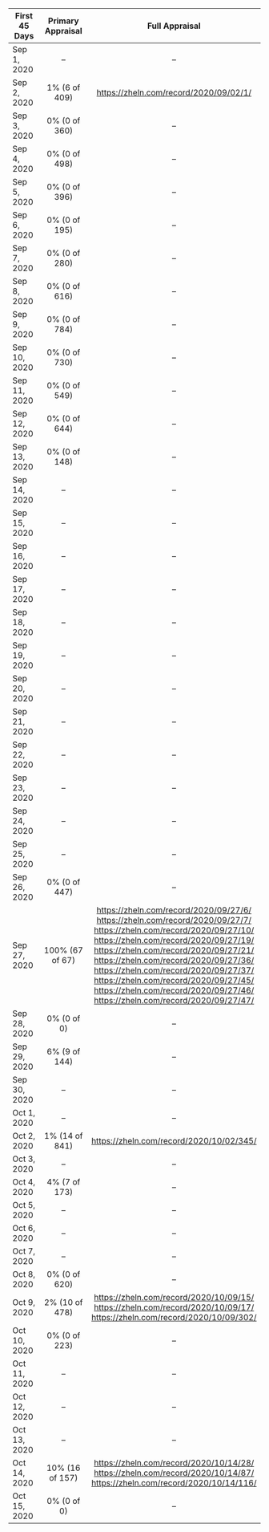 | First 45 Days | Primary Appraisal | Full Appraisal |
|---------------|:-----------------:|:--------------:|
| Sep 1, 2020 | – | – |
| Sep 2, 2020 | 1% (6 of 409) | https://zheln.com/record/2020/09/02/1/ |
| Sep 3, 2020 | 0% (0 of 360) | – |
| Sep 4, 2020 | 0% (0 of 498) | – |
| Sep 5, 2020 | 0% (0 of 396) | – |
| Sep 6, 2020 | 0% (0 of 195) | – |
| Sep 7, 2020 | 0% (0 of 280) | – |
| Sep 8, 2020 | 0% (0 of 616) | – |
| Sep 9, 2020 | 0% (0 of 784) | – |
| Sep 10, 2020 | 0% (0 of 730) | – |
| Sep 11, 2020 | 0% (0 of 549) | – |
| Sep 12, 2020 | 0% (0 of 644) | – |
| Sep 13, 2020 | 0% (0 of 148) | – |
| Sep 14, 2020 | – | – |
| Sep 15, 2020 | – | – |
| Sep 16, 2020 | – | – |
| Sep 17, 2020 | – | – |
| Sep 18, 2020 | – | – |
| Sep 19, 2020 | – | – |
| Sep 20, 2020 | – | – |
| Sep 21, 2020 | – | – |
| Sep 22, 2020 | – | – |
| Sep 23, 2020 | – | – |
| Sep 24, 2020 | – | – |
| Sep 25, 2020 | – | – |
| Sep 26, 2020 | 0% (0 of 447) | – |
| Sep 27, 2020 | 100% (67 of 67) | https://zheln.com/record/2020/09/27/6/<br>https://zheln.com/record/2020/09/27/7/<br>https://zheln.com/record/2020/09/27/10/<br>https://zheln.com/record/2020/09/27/19/<br>https://zheln.com/record/2020/09/27/21/<br>https://zheln.com/record/2020/09/27/36/<br>https://zheln.com/record/2020/09/27/37/<br>https://zheln.com/record/2020/09/27/45/<br>https://zheln.com/record/2020/09/27/46/<br>https://zheln.com/record/2020/09/27/47/ |
| Sep 28, 2020 | 0% (0 of 0) | – |
| Sep 29, 2020 | 6% (9 of 144) | – |
| Sep 30, 2020 | – | – |
| Oct 1, 2020 | – | – |
| Oct 2, 2020 | 1% (14 of 841) | https://zheln.com/record/2020/10/02/345/ |
| Oct 3, 2020 | – | – |
| Oct 4, 2020 | 4% (7 of 173) | – |
| Oct 5, 2020 | – | – |
| Oct 6, 2020 | – | – |
| Oct 7, 2020 | – | – |
| Oct 8, 2020 | 0% (0 of 620) | – |
| Oct 9, 2020 | 2% (10 of 478) | https://zheln.com/record/2020/10/09/15/<br>https://zheln.com/record/2020/10/09/17/<br>https://zheln.com/record/2020/10/09/302/ |
| Oct 10, 2020 | 0% (0 of 223) | – |
| Oct 11, 2020 | – | – |
| Oct 12, 2020 | – | – |
| Oct 13, 2020 | – | – |
| Oct 14, 2020 | 10% (16 of 157) | https://zheln.com/record/2020/10/14/28/<br>https://zheln.com/record/2020/10/14/87/<br>https://zheln.com/record/2020/10/14/116/ |
| Oct 15, 2020 | 0% (0 of 0) | – |